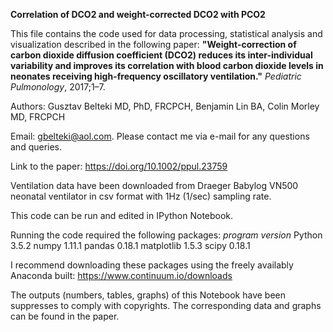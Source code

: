 **Correlation of DCO2 and weight-corrected DCO2 with PCO2**

This file contains the code used for data processing, statistical analysis and visualization described in the following paper: **"Weight-correction of carbon dioxide diffusion coefficient (DCO2) reduces its inter-individual variability and improves its correlation with blood carbon dioxide levels in neonates receiving high-frequency oscillatory ventilation."** *Pediatric Pulmonology*, 2017;1–7. 

Authors: Gusztav Belteki MD, PhD, FRCPCH, Benjamin Lin BA, Colin Morley MD, FRCPCH

Email: gbelteki@aol.com. Please contact me via e-mail for any questions and queries.

Link to the paper: https://doi.org/10.1002/ppul.23759

Ventilation data have been downloaded from Draeger Babylog VN500 neonatal ventilator in csv format with 1Hz (1/sec) sampling rate.

This code can be run and edited in IPython Notebook. 

Running the code required the following packages:
*program*   *version*
Python      3.5.2
numpy       1.11.1
pandas      0.18.1
matplotlib  1.5.3
scipy       0.18.1

I recommend downloading these packages using the freely availably Anaconda built: https://www.continuum.io/downloads


The outputs (numbers, tables, graphs) of this Notebook have been suppresses to comply with copyrights. The corresponding data and graphs can be found in the paper.
